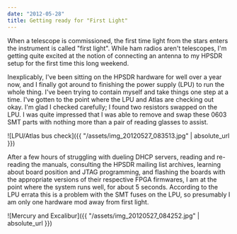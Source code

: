 ```yaml
---
date: "2012-05-28"
title: Getting ready for "First Light"
---
```


When a telescope is commissioned, the first time light from the stars enters the instrument is called "first light". While ham radios aren't telescopes, I'm getting quite excited at the notion of connecting an antenna to my HPSDR setup for the first time this long weekend.

Inexplicably, I've been sitting on the HPSDR hardware for well over a year now, and I finally got around to finishing the power supply (LPU) to run the whole thing. I've been trying to contain myself and take things one step at a time. I've gotten to the point where the LPU and Atlas are checking out okay. I'm glad I checked carefully; I found two resistors swapped on the LPU. I was quite impressed that I was able to remove and swap these 0603 SMT parts with nothing more than a pair of reading glasses to assist.

![LPU/Atlas bus check]({{ "/assets/img_20120527_083513.jpg" | absolute_url }})

After a few hours of struggling with dueling DHCP servers, reading and re-reading the manuals, consulting the HPSDR mailing list archives, learning about board position and JTAG programming, and flashing the boards with the appropriate versions of their respective FPGA firmwares, I am at the point where the system runs well, for about 5 seconds. According to the LPU errata this is a problem with the SMT fuses on the LPU, so presumably I am only one hardware mod away from first light.

![Mercury and Excalibur]({{ "/assets/img_20120527_084252.jpg" | absolute_url }})
